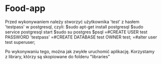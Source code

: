 # Food-app

Przed wykonywaniem należy stworzyć użytkownika 'test' z hasłem 'testpass' w postgresql, czyli:
$sudo apt-get install postgresql
$sudo service postgresql start
$sudo su postgres
$psql
=#CREATE USER test PASSWORD 'testpass'
=#CREATE DATABASE test OWNER test;
=#alter user test superuser;

Po wykonywaniu tego, można jak zwykłe uruchomić aplikację. Korzystamy z library, którzy są skopiowane do folderu "libraries"

